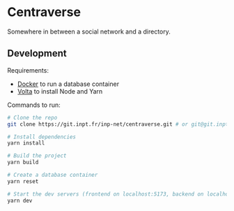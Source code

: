 # Centraverse

Somewhere in between a social network and a directory.

## Development

Requirements:

- [Docker](https://www.docker.com/get-started/) to run a database container
- [Volta](https://volta.sh/) to install Node and Yarn

Commands to run:

```bash
# Clone the repo
git clone https://git.inpt.fr/inp-net/centraverse.git # or git@git.inpt.fr:inp-net/centraverse.git

# Install dependencies
yarn install

# Build the project
yarn build

# Create a database container
yarn reset

# Start the dev servers (frontend on localhost:5173, backend on localhost:4000)
yarn dev
```
